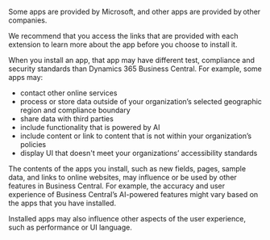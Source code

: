 Some apps are provided by Microsoft, and other apps are provided by other companies. 

We recommend that you access the links that are provided with each extension to learn more about the app before you choose to install it.

When you install an app, that app may have different test, compliance and security standards than Dynamics 365 Business Central. For example, some apps may:

- contact other online services
- process or store data outside of your organization’s selected geographic region and compliance boundary
- share data with third parties
- include functionality that is powered by AI
- include content or link to content that is not within your organization’s policies
- display UI that doesn't meet your organizations’ accessibility standards

The contents of the apps you install, such as new fields, pages, sample data, and links to online websites, may influence or be used by other features in Business Central. For example, the accuracy and user experience of Business Central’s AI-powered features might vary based on the apps that you have installed.

Installed apps may also influence other aspects of the user experience, such as performance or UI language.
